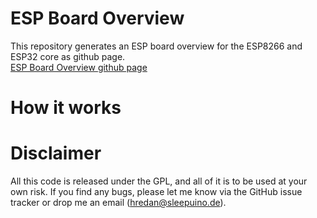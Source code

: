 # ESP Board Overview
This repository generates an ESP board overview for the ESP8266 and ESP32 core as github page.  
[ESP Board Overview github page](https://hredan.github.io/esp-board-overview)

# How it works

# Disclaimer
All this code is released under the GPL, and all of it is to be used at your own risk. If you find any bugs, please let me know via the GitHub issue tracker or drop me an email ([hredan@sleepuino.de](mailto:hredan@sleepuino.de)).